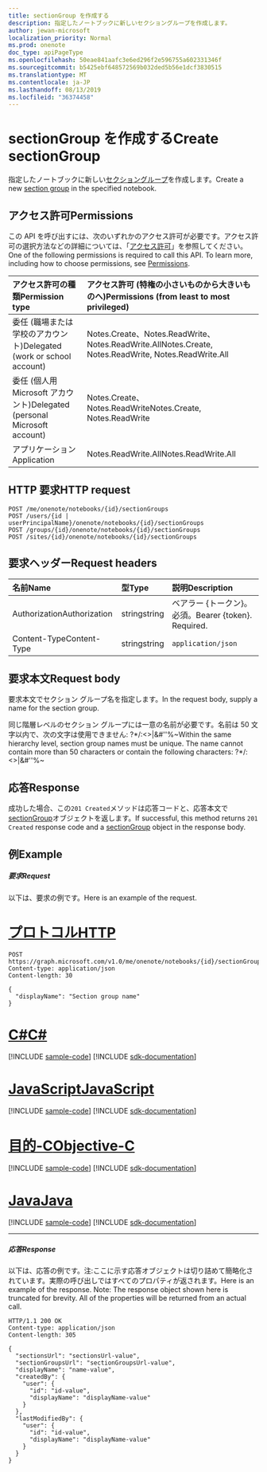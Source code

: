 ```yaml
---
title: sectionGroup を作成する
description: 指定したノートブックに新しいセクショングループを作成します。
author: jewan-microsoft
localization_priority: Normal
ms.prod: onenote
doc_type: apiPageType
ms.openlocfilehash: 50eae841aafc3e6ed296f2e596755a602331346f
ms.sourcegitcommit: b5425ebf648572569b032ded5b56e1dcf3830515
ms.translationtype: MT
ms.contentlocale: ja-JP
ms.lasthandoff: 08/13/2019
ms.locfileid: "36374458"
---
```

# <a name="create-sectiongroup"></a><span data-ttu-id="a35a2-103">sectionGroup を作成する</span><span class="sxs-lookup"><span data-stu-id="a35a2-103">Create sectionGroup</span></span>

<span data-ttu-id="a35a2-104">指定したノートブックに新しい[セクショングループ](../resources/sectiongroup.md)を作成します。</span><span class="sxs-lookup"><span data-stu-id="a35a2-104">Create a new [section group](../resources/sectiongroup.md) in the specified notebook.</span></span>
## <a name="permissions"></a><span data-ttu-id="a35a2-105">アクセス許可</span><span class="sxs-lookup"><span data-stu-id="a35a2-105">Permissions</span></span>
<span data-ttu-id="a35a2-p101">この API を呼び出すには、次のいずれかのアクセス許可が必要です。アクセス許可の選択方法などの詳細については、「[アクセス許可](/graph/permissions-reference)」を参照してください。</span><span class="sxs-lookup"><span data-stu-id="a35a2-p101">One of the following permissions is required to call this API. To learn more, including how to choose permissions, see [Permissions](/graph/permissions-reference).</span></span>

|<span data-ttu-id="a35a2-108">アクセス許可の種類</span><span class="sxs-lookup"><span data-stu-id="a35a2-108">Permission type</span></span>      | <span data-ttu-id="a35a2-109">アクセス許可 (特権の小さいものから大きいものへ)</span><span class="sxs-lookup"><span data-stu-id="a35a2-109">Permissions (from least to most privileged)</span></span>              |
|:--------------------|:---------------------------------------------------------|
|<span data-ttu-id="a35a2-110">委任 (職場または学校のアカウント)</span><span class="sxs-lookup"><span data-stu-id="a35a2-110">Delegated (work or school account)</span></span> | <span data-ttu-id="a35a2-111">Notes.Create、Notes.ReadWrite、Notes.ReadWrite.All</span><span class="sxs-lookup"><span data-stu-id="a35a2-111">Notes.Create, Notes.ReadWrite, Notes.ReadWrite.All</span></span>    |
|<span data-ttu-id="a35a2-112">委任 (個人用 Microsoft アカウント)</span><span class="sxs-lookup"><span data-stu-id="a35a2-112">Delegated (personal Microsoft account)</span></span> | <span data-ttu-id="a35a2-113">Notes.Create、Notes.ReadWrite</span><span class="sxs-lookup"><span data-stu-id="a35a2-113">Notes.Create, Notes.ReadWrite</span></span>    |
|<span data-ttu-id="a35a2-114">アプリケーション</span><span class="sxs-lookup"><span data-stu-id="a35a2-114">Application</span></span> | <span data-ttu-id="a35a2-115">Notes.ReadWrite.All</span><span class="sxs-lookup"><span data-stu-id="a35a2-115">Notes.ReadWrite.All</span></span> |

## <a name="http-request"></a><span data-ttu-id="a35a2-116">HTTP 要求</span><span class="sxs-lookup"><span data-stu-id="a35a2-116">HTTP request</span></span>
<!-- { "blockType": "ignored" } -->
```http
POST /me/onenote/notebooks/{id}/sectionGroups
POST /users/{id | userPrincipalName}/onenote/notebooks/{id}/sectionGroups
POST /groups/{id}/onenote/notebooks/{id}/sectionGroups
POST /sites/{id}/onenote/notebooks/{id}/sectionGroups
```
## <a name="request-headers"></a><span data-ttu-id="a35a2-117">要求ヘッダー</span><span class="sxs-lookup"><span data-stu-id="a35a2-117">Request headers</span></span>
| <span data-ttu-id="a35a2-118">名前</span><span class="sxs-lookup"><span data-stu-id="a35a2-118">Name</span></span>       | <span data-ttu-id="a35a2-119">型</span><span class="sxs-lookup"><span data-stu-id="a35a2-119">Type</span></span> | <span data-ttu-id="a35a2-120">説明</span><span class="sxs-lookup"><span data-stu-id="a35a2-120">Description</span></span>|
|:---------------|:--------|:----------|
| <span data-ttu-id="a35a2-121">Authorization</span><span class="sxs-lookup"><span data-stu-id="a35a2-121">Authorization</span></span>  | <span data-ttu-id="a35a2-122">string</span><span class="sxs-lookup"><span data-stu-id="a35a2-122">string</span></span>  | <span data-ttu-id="a35a2-p102">ベアラー {トークン}。必須。</span><span class="sxs-lookup"><span data-stu-id="a35a2-p102">Bearer {token}. Required.</span></span> |
| <span data-ttu-id="a35a2-125">Content-Type</span><span class="sxs-lookup"><span data-stu-id="a35a2-125">Content-Type</span></span> | <span data-ttu-id="a35a2-126">string</span><span class="sxs-lookup"><span data-stu-id="a35a2-126">string</span></span> | `application/json` |

## <a name="request-body"></a><span data-ttu-id="a35a2-127">要求本文</span><span class="sxs-lookup"><span data-stu-id="a35a2-127">Request body</span></span>
<span data-ttu-id="a35a2-128">要求本文でセクション グループ名を指定します。</span><span class="sxs-lookup"><span data-stu-id="a35a2-128">In the request body, supply a name for the section group.</span></span>

<span data-ttu-id="a35a2-p103">同じ階層レベルのセクション グループには一意の名前が必要です。名前は 50 文字以内で、次の文字は使用できません: ?\*\/:<>|&#''%~</span><span class="sxs-lookup"><span data-stu-id="a35a2-p103">Within the same hierarchy level, section group names must be unique. The name cannot contain more than 50 characters or contain the following characters:  ?\*\/:<>|&#''%~</span></span>

## <a name="response"></a><span data-ttu-id="a35a2-131">応答</span><span class="sxs-lookup"><span data-stu-id="a35a2-131">Response</span></span>

<span data-ttu-id="a35a2-132">成功した場合、この`201 Created`メソッドは応答コードと、応答本文で[sectionGroup](../resources/sectiongroup.md)オブジェクトを返します。</span><span class="sxs-lookup"><span data-stu-id="a35a2-132">If successful, this method returns `201 Created` response code and a [sectionGroup](../resources/sectiongroup.md) object in the response body.</span></span>

## <a name="example"></a><span data-ttu-id="a35a2-133">例</span><span class="sxs-lookup"><span data-stu-id="a35a2-133">Example</span></span>
##### <a name="request"></a><span data-ttu-id="a35a2-134">要求</span><span class="sxs-lookup"><span data-stu-id="a35a2-134">Request</span></span>
<span data-ttu-id="a35a2-135">以下は、要求の例です。</span><span class="sxs-lookup"><span data-stu-id="a35a2-135">Here is an example of the request.</span></span>

# <a name="httptabhttp"></a>[<span data-ttu-id="a35a2-136">プロトコル</span><span class="sxs-lookup"><span data-stu-id="a35a2-136">HTTP</span></span>](#tab/http)
<!-- {
  "blockType": "request",
  "name": "create_sectiongroup_from_notebook"
}-->
```http
POST https://graph.microsoft.com/v1.0/me/onenote/notebooks/{id}/sectionGroups
Content-type: application/json
Content-length: 30

{
  "displayName": "Section group name"
}
```
# <a name="ctabcsharp"></a>[<span data-ttu-id="a35a2-137">C#</span><span class="sxs-lookup"><span data-stu-id="a35a2-137">C#</span></span>](#tab/csharp)
[!INCLUDE [sample-code](../includes/snippets/csharp/create-sectiongroup-from-notebook-csharp-snippets.md)]
[!INCLUDE [sdk-documentation](../includes/snippets/snippets-sdk-documentation-link.md)]

# <a name="javascripttabjavascript"></a>[<span data-ttu-id="a35a2-138">JavaScript</span><span class="sxs-lookup"><span data-stu-id="a35a2-138">JavaScript</span></span>](#tab/javascript)
[!INCLUDE [sample-code](../includes/snippets/javascript/create-sectiongroup-from-notebook-javascript-snippets.md)]
[!INCLUDE [sdk-documentation](../includes/snippets/snippets-sdk-documentation-link.md)]

# <a name="objective-ctabobjc"></a>[<span data-ttu-id="a35a2-139">目的-C</span><span class="sxs-lookup"><span data-stu-id="a35a2-139">Objective-C</span></span>](#tab/objc)
[!INCLUDE [sample-code](../includes/snippets/objc/create-sectiongroup-from-notebook-objc-snippets.md)]
[!INCLUDE [sdk-documentation](../includes/snippets/snippets-sdk-documentation-link.md)]

# <a name="javatabjava"></a>[<span data-ttu-id="a35a2-140">Java</span><span class="sxs-lookup"><span data-stu-id="a35a2-140">Java</span></span>](#tab/java)
[!INCLUDE [sample-code](../includes/snippets/java/create-sectiongroup-from-notebook-java-snippets.md)]
[!INCLUDE [sdk-documentation](../includes/snippets/snippets-sdk-documentation-link.md)]

---


##### <a name="response"></a><span data-ttu-id="a35a2-141">応答</span><span class="sxs-lookup"><span data-stu-id="a35a2-141">Response</span></span>
<span data-ttu-id="a35a2-p104">以下は、応答の例です。注:ここに示す応答オブジェクトは切り詰めて簡略化されています。実際の呼び出しではすべてのプロパティが返されます。</span><span class="sxs-lookup"><span data-stu-id="a35a2-p104">Here is an example of the response. Note: The response object shown here is truncated for brevity. All of the properties will be returned from an actual call.</span></span>
<!-- {
  "blockType": "response",
  "truncated": true,
  "@odata.type": "microsoft.graph.sectionGroup"
} -->
```http
HTTP/1.1 200 OK
Content-type: application/json
Content-length: 305

{
  "sectionsUrl": "sectionsUrl-value",
  "sectionGroupsUrl": "sectionGroupsUrl-value",
  "displayName": "name-value",
  "createdBy": {
    "user": {
      "id": "id-value",
      "displayName": "displayName-value"
    }
  },
  "lastModifiedBy": {
    "user": {
      "id": "id-value",
      "displayName": "displayName-value"
    }
  }
}
```

<!-- uuid: 8fcb5dbc-d5aa-4681-8e31-b001d5168d79
2015-10-25 14:57:30 UTC -->
<!-- {
  "type": "#page.annotation",
  "description": "Create SectionGroup",
  "keywords": "",
  "section": "documentation",
  "tocPath": "",
  "suppressions": [
  ]
}-->
